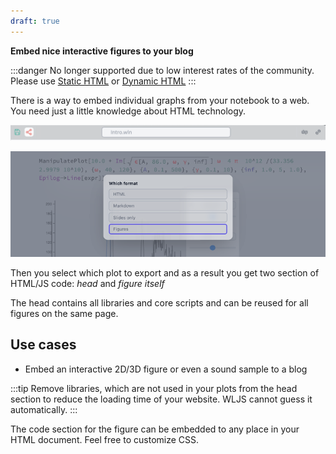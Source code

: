 ```yaml
---
draft: true
---
```


__Embed nice interactive figures to your blog__

:::danger
No longer supported due to low interest rates of the community. Please use [Static HTML](frontend/Exporting/Static%20HTML.md) or [Dynamic HTML](frontend/Exporting/Dynamic%20HTML.md) 
:::

There is a way to embed individual graphs from your notebook to a web. You need just a little knowledge about HTML technology.

![](../../imgs/Screenshot%202024-03-13%20at%2019.37.13.png)

![](./../../Screenshot%202024-07-22%20at%2010.59.15.png)

Then you select which plot to export and as a result you get two section of HTML/JS code: *head* and *figure itself*

The head contains all libraries and core scripts and can be reused for all figures on the same page.

## Use cases
- Embed an interactive 2D/3D figure or even a sound sample to a blog


:::tip
Remove libraries, which are not used in your plots from the head section to reduce the loading time of your website. WLJS cannot guess it automatically.
:::

The code section for the figure can be embedded to any place in your HTML document. Feel free to customize CSS.